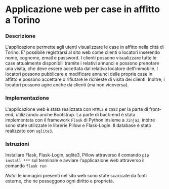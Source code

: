 # Applicazione web per case in affitto a Torino

### Descrizione 
L'applicazione permette agli utenti visualizzare le case in affitto nella città di Torino. E' possibile registrarsi al sito web come clienti o locatori inserendo nome, cognome, email e password. I clienti possono visualizzare tutte le case attualmente disponibili tramite i relativi annunci e possono prenotare una visita, che deve essere accettata dal relativo locatore dell'immobile.
I locatori possono pubblicare e modificare annunci delle proprie case in affitto e possono accettare o rifiutare le richieste di visita dei clienti. Inoltre, i locatori possono agire anche da clienti (ma non viceversa).
### Implementazione
L'applicazione web è stata realizzata con `HTML5` e `CSS3` per la parte di front-end, utilizzando anche Bootstrap. La parte di back-end è stata implementata con il framework `Flask` di Python insieme a `Jinja2`, inoltre sono state utilizzate le librerie Pillow e Flask-Login. Il database è stato realizzato con `sqlite3`.
### Istruzioni 
Installare Flask, Flask-Login, sqlite3, Pillow attraverso il comando `pip install ***` sul terminale e avviare l'applicazione web attraverso il comando `flask run`

_Nota_: le immagini presenti nel sito web sono state scaricate da fonti esterne, che ne posseggono ogni diritto e proprietà.



